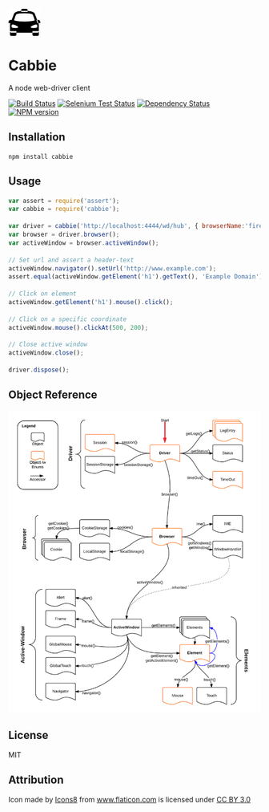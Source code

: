 ![Cabbie](logo.png)

# Cabbie

A node web-driver client

[![Build Status](https://img.shields.io/travis/ForbesLindesay/cabbie/master.svg)](https://travis-ci.org/ForbesLindesay/cabbie)
[![Selenium Test Status](https://saucelabs.com/buildstatus/cabbie)](https://saucelabs.com/u/cabbie)
[![Dependency Status](https://img.shields.io/david/ForbesLindesay/cabbie.svg)](https://david-dm.org/ForbesLindesay/cabbie)
[![NPM version](https://img.shields.io/npm/v/cabbie.svg)](https://www.npmjs.com/package/cabbie)

## Installation

    npm install cabbie

## Usage

```js
var assert = require('assert');
var cabbie = require('cabbie');

var driver = cabbie('http://localhost:4444/wd/hub', { browserName:'firefox' }, { mode: cabbie.Browser.MODE_SYNC });
var browser = driver.browser();
var activeWindow = browser.activeWindow();

// Set url and assert a header-text
activeWindow.navigator().setUrl('http://www.example.com');
assert.equal(activeWindow.getElement('h1').getText(), 'Example Domain');

// Click on element
activeWindow.getElement('h1').mouse().click();

// Click on a specific coordinate
activeWindow.mouse().clickAt(500, 200);

// Close active window
activeWindow.close();

driver.dispose();
```

## Object Reference

![Object Reference](objectReference.png)


## License

  MIT


## Attribution
<div>Icon made by <a href="http://www.icons8.com" title="Icons8">Icons8</a> from <a href="http://www.flaticon.com" title="Flaticon">www.flaticon.com</a> is licensed under <a href="http://creativecommons.org/licenses/by/3.0/" title="Creative Commons BY 3.0">CC BY 3.0</a></div>